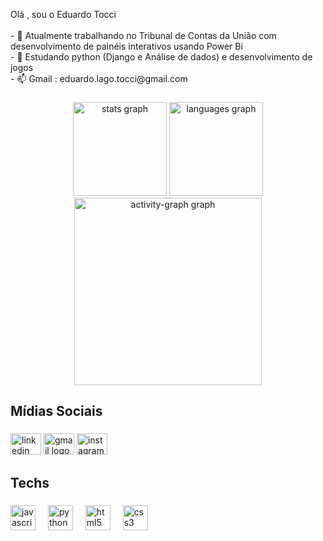 <p align="left">Olá , sou o Eduardo Tocci<br><br>- 🔭 Atualmente trabalhando no Tribunal de Contas da União com desenvolvimento de painéis interativos usando Power Bi<br>- 🌱 Estudando python (Django e Análise de dados) e desenvolvimento de jogos<br>- 📫 Gmail : eduardo.lago.tocci@gmail.com</p>

###

<div align="center">
  <img src="https://github-readme-stats.vercel.app/api?username=EduardoTocci&hide_title=false&hide_rank=false&show_icons=true&include_all_commits=true&count_private=true&disable_animations=false&theme=dark&locale=en&hide_border=false&order=1" height="150" alt="stats graph"  />
  <img src="https://github-readme-stats.vercel.app/api/top-langs?username=EduardoTocci&locale=en&hide_title=false&layout=compact&card_width=320&langs_count=5&theme=dark&hide_border=false&order=2" height="150" alt="languages graph"  />
  <img src="https://github-readme-activity-graph.vercel.app/graph?username=EduardoTocci&radius=16&theme=github-dark&area=true&order=5" height="300" alt="activity-graph graph"  />
</div>

###

<h2 align="left">Mídias Sociais</h2>

###

<div align="left">
  <img src="https://raw.githubusercontent.com/maurodesouza/profile-readme-generator/master/src/assets/icons/social/linkedin/default.svg" width="49" height="34" alt="linkedin logo"  />
  <img src="https://raw.githubusercontent.com/maurodesouza/profile-readme-generator/master/src/assets/icons/social/gmail/default.svg" width="49" height="34" alt="gmail logo"  />
  <img src="https://raw.githubusercontent.com/maurodesouza/profile-readme-generator/master/src/assets/icons/social/instagram/default.svg" width="49" height="34" alt="instagram logo"  />
</div>

###

<h2 align="left">Techs</h2>

###

<div align="left">
  <img src="https://skillicons.dev/icons?i=js" height="40" alt="javascript logo"  />
  <img width="12" />
  <img src="https://skillicons.dev/icons?i=py" height="40" alt="python logo"  />
  <img width="12" />
  <img src="https://skillicons.dev/icons?i=html" height="40" alt="html5 logo"  />
  <img width="12" />
  <img src="https://skillicons.dev/icons?i=css" height="40" alt="css3 logo"  />
</div>

###
